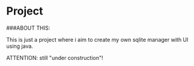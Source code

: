 # Project

###ABOUT THIS:

This is just a project where i aim to create my own sqlite manager with UI using java. 

ATTENTION: still "under construction"!
